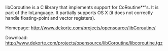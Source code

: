 libCoroutine is a C library that implements support for CoRoutine**'s. It is part of the IoLanguage. It partially supports OS X (it does not correctly handle floating-point and vector registers).

Homepage: http://www.dekorte.com/projects/opensource/libCoroutine/

Download: http://www.dekorte.com/projects/opensource/libCoroutine/libcoroutine.tgz
